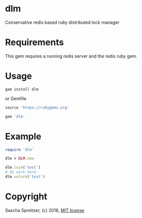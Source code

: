 # dlm
Conservative redis based ruby distributed lock manager

# Requirements

This gem requires a running redis server and the redis ruby gem.

# Usage

```shell
gem install dlm
```

or Gemfile

```ruby
source 'https://rubygems.org'

gem 'dlm'
```

# Example

```ruby
require 'dlm'

dlm = DLM.new

dlm.lock('test')
# do work here
dlm.unlock('test')
```

# Copyright

Sascha Spreitzer, (c) 2018, [MIT license](LICENSE)

